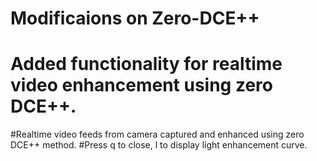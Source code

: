 # Modificaions on Zero-DCE++

# Added functionality for realtime video enhancement using zero DCE++.
#Realtime video feeds from camera captured and enhanced using zero DCE++ method.
#Press q to close, l to display light enhancement curve.
